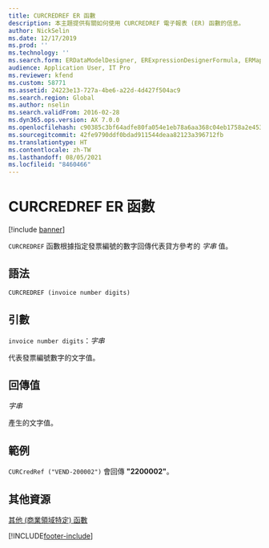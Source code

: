 ```yaml
---
title: CURCREDREF ER 函數
description: 本主題提供有關如何使用 CURCREDREF 電子報表 (ER) 函數的信息。
author: NickSelin
ms.date: 12/17/2019
ms.prod: ''
ms.technology: ''
ms.search.form: ERDataModelDesigner, ERExpressionDesignerFormula, ERMappedFormatDesigner, ERModelMappingDesigner
audience: Application User, IT Pro
ms.reviewer: kfend
ms.custom: 58771
ms.assetid: 24223e13-727a-4be6-a22d-4d427f504ac9
ms.search.region: Global
ms.author: nselin
ms.search.validFrom: 2016-02-28
ms.dyn365.ops.version: AX 7.0.0
ms.openlocfilehash: c90385c3bf64adfe80fa054e1eb78a6aa368c04eb1758a2e453669bb3d4b7214
ms.sourcegitcommit: 42fe9790ddf0bdad911544deaa82123a396712fb
ms.translationtype: HT
ms.contentlocale: zh-TW
ms.lasthandoff: 08/05/2021
ms.locfileid: "8460466"
---
```

# <a name="curcredref-er-function"></a>CURCREDREF ER 函數

[!include [banner](../includes/banner.md)]

`CURCREDREF` 函數根據指定發票編號的數字回傳代表貸方參考的 *字串* 值。

## <a name="syntax"></a>語法

```vb
CURCREDREF (invoice number digits)
```

## <a name="arguments"></a>引數

`invoice number digits`：*字串*

代表發票編號數字的文字值。

## <a name="return-values"></a>回傳值

*字串*

產生的文字值。

## <a name="example"></a>範例

`CURCredRef ("VEND-200002")` 會回傳 **"2200002"**。

## <a name="additional-resources"></a>其他資源

[其他 (商業領域特定) 函數](er-functions-category-other.md)


[!INCLUDE[footer-include](../../../includes/footer-banner.md)]